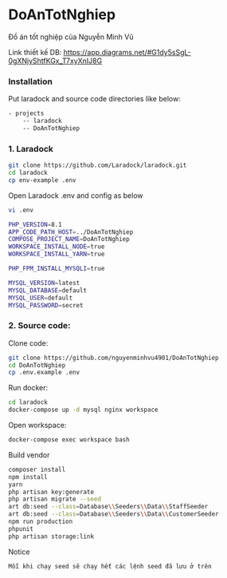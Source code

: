 # DoAnTotNghiep
Đồ án tốt nghiệp của Nguyễn Minh Vũ

Link thiết kế DB: https://app.diagrams.net/#G1dy5sSgL-0gXNjyShtfKGx_T7xyXnIJ8G

### Installation
Put laradock and source code directories like below:
```sh
- projects
    -- laradock
    -- DoAnTotNghiep
```
### 1. Laradock
```sh
git clone https://github.com/Laradock/laradock.git
cd laradock
cp env-example .env
```

Open Laradock .env and config as below
```sh
vi .env
```

```sh
PHP_VERSION=8.1
APP_CODE_PATH_HOST=../DoAnTotNghiep
COMPOSE_PROJECT_NAME=DoAnTotNghiep
WORKSPACE_INSTALL_NODE=true
WORKSPACE_INSTALL_YARN=true

PHP_FPM_INSTALL_MYSQLI=true

MYSQL_VERSION=latest
MYSQL_DATABASE=default
MYSQL_USER=default
MYSQL_PASSWORD=secret
```

### 2. Source code:
Clone code:
```sh
git clone https://github.com/nguyenminhvu4901/DoAnTotNghiep
cd DoAnTotNghiep
cp .env.example .env
```

Run docker:
```sh
cd laradock
docker-compose up -d mysql nginx workspace
```

Open workspace:
```sh
docker-compose exec workspace bash
```

Build vendor
```sh
composer install
npm install
yarn
php artisan key:generate
php artisan migrate --seed
art db:seed --class=Database\\Seeders\\Data\\StaffSeeder
art db:seed --class=Database\\Seeders\\Data\\CustomerSeeder
npm run production
phpunit
php artisan storage:link
```
Notice
```
Mỗi khi chạy seed sẽ chạy hết các lệnh seed đã lưu ở trên
```


